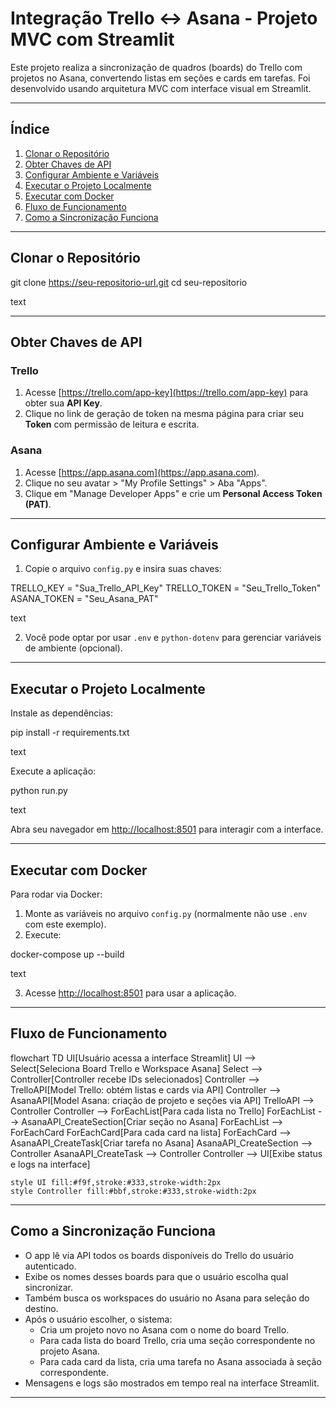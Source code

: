 # Integração Trello ↔ Asana - Projeto MVC com Streamlit

Este projeto realiza a sincronização de quadros (boards) do Trello com projetos no Asana, convertendo listas em seções e cards em tarefas. Foi desenvolvido usando arquitetura MVC com interface visual em Streamlit.

---

## Índice

1. [Clonar o Repositório](#clonar-o-repositório)  
2. [Obter Chaves de API](#obter-chaves-de-api)  
3. [Configurar Ambiente e Variáveis](#configurar-ambiente-e-variáveis)  
4. [Executar o Projeto Localmente](#executar-o-projeto-localmente)  
5. [Executar com Docker](#executar-com-docker)  
6. [Fluxo de Funcionamento](#fluxo-de-funcionamento)  
7. [Como a Sincronização Funciona](#como-a-sincronização-funciona)  

---

## Clonar o Repositório

git clone https://seu-repositorio-url.git
cd seu-repositorio

text

---

## Obter Chaves de API

### Trello

1. Acesse [https://trello.com/app-key](https://trello.com/app-key) para obter sua **API Key**.  
2. Clique no link de geração de token na mesma página para criar seu **Token** com permissão de leitura e escrita.

### Asana

1. Acesse [https://app.asana.com](https://app.asana.com).  
2. Clique no seu avatar > "My Profile Settings" > Aba "Apps".  
3. Clique em "Manage Developer Apps" e crie um **Personal Access Token (PAT)**.

---

## Configurar Ambiente e Variáveis

1. Copie o arquivo `config.py` e insira suas chaves:

TRELLO_KEY = "Sua_Trello_API_Key"
TRELLO_TOKEN = "Seu_Trello_Token"
ASANA_TOKEN = "Seu_Asana_PAT"

text

2. Você pode optar por usar `.env` e `python-dotenv` para gerenciar variáveis de ambiente (opcional).

---

## Executar o Projeto Localmente

Instale as dependências:

pip install -r requirements.txt

text

Execute a aplicação:

python run.py

text

Abra seu navegador em [http://localhost:8501](http://localhost:8501) para interagir com a interface.

---

## Executar com Docker

Para rodar via Docker:

1. Monte as variáveis no arquivo `config.py` (normalmente não use `.env` com este exemplo).  
2. Execute:

docker-compose up --build

text

3. Acesse [http://localhost:8501](http://localhost:8501) para usar a aplicação.

---

## Fluxo de Funcionamento

flowchart TD
    UI[Usuário acessa a interface Streamlit]
    UI --> Select[Seleciona Board Trello e Workspace Asana]
    Select --> Controller[Controller recebe IDs selecionados]
    Controller --> TrelloAPI[Model Trello: obtém listas e cards via API]
    Controller --> AsanaAPI[Model Asana: criação de projeto e seções via API]
    TrelloAPI --> Controller
    Controller --> ForEachList[Para cada lista no Trello]
    ForEachList --> AsanaAPI_CreateSection[Criar seção no Asana]
    ForEachList --> ForEachCard
    ForEachCard[Para cada card na lista]
    ForEachCard --> AsanaAPI_CreateTask[Criar tarefa no Asana]
    AsanaAPI_CreateSection --> Controller
    AsanaAPI_CreateTask --> Controller
    Controller --> UI[Exibe status e logs na interface]

    style UI fill:#f9f,stroke:#333,stroke-width:2px
    style Controller fill:#bbf,stroke:#333,stroke-width:2px


---

## Como a Sincronização Funciona

- O app lê via API todos os boards disponíveis do Trello do usuário autenticado.  
- Exibe os nomes desses boards para que o usuário escolha qual sincronizar.  
- Também busca os workspaces do usuário no Asana para seleção do destino.  
- Após o usuário escolher, o sistema:  
  - Cria um projeto novo no Asana com o nome do board Trello.  
  - Para cada lista do board Trello, cria uma seção correspondente no projeto Asana.  
  - Para cada card da lista, cria uma tarefa no Asana associada à seção correspondente.  
- Mensagens e logs são mostrados em tempo real na interface Streamlit.  

---